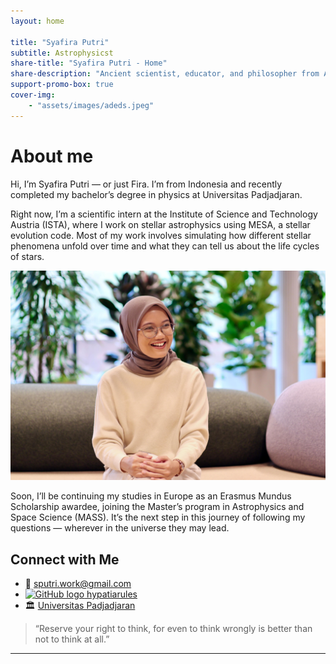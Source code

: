 ```yaml
---
layout: home

title: "Syafira Putri"
subtitle: Astrophysicst
share-title: "Syafira Putri - Home"
share-description: "Ancient scientist, educator, and philosopher from Alexandria. Passionate about mathematics, astronomy, and the pursuit of knowledge."
support-promo-box: true
cover-img:
    - "assets/images/adeds.jpeg"
---
```


# About me

Hi, I’m Syafira Putri — or just Fira. I’m from Indonesia and recently completed my bachelor’s degree in physics at Universitas Padjadjaran.

Right now, I’m a scientific intern at the Institute of Science and Technology Austria (ISTA), where I work on stellar astrophysics using MESA, a stellar evolution code. Most of my work involves simulating how different stellar phenomena unfold over time and what they can tell us about the life cycles of stars.

![Syafira Putri](assets/images/fira.jpeg)

Soon, I’ll be continuing my studies in Europe as an Erasmus Mundus Scholarship awardee, joining the Master’s program in Astrophysics and Space Science (MASS). It’s the next step in this journey of following my questions — wherever in the universe they may lead.

## Connect with Me

- 📧 [sputri.work@gmail.com](mailto:sputri.work@gmail.com)
- [![GitHub logo](https://upload.wikimedia.org/wikipedia/commons/thumb/9/91/Octicons-mark-github.svg/16px-Octicons-mark-github.svg.png) hypatiarules](https://github.com/syafira13)
- 🏛 [Universitas Padjadjaran](https://www.unpad.ac.id/)


> “Reserve your right to think, for even to think wrongly is better than not to think at all.”

---
